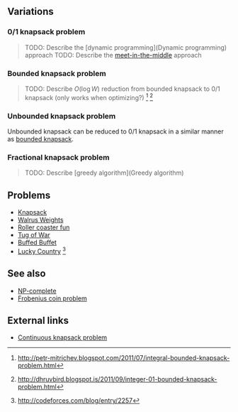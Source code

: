 ## Variations

### 0/1 knapsack problem
> TODO: Describe the [dynamic programming](Dynamic programming) approach
> TODO: Describe the [meet-in-the-middle](Meet-in-the-middle) approach

### Bounded knapsack problem
> TODO: Describe $O(\log W)$ reduction from bounded knapsack to 0/1 knapsack (only works when optimizing?) [^1] [^2]

### Unbounded knapsack problem
Unbounded knapsack can be reduced to 0/1 knapsack in a similar manner as [bounded knapsack](#bounded-knapsack-problem).

### Fractional knapsack problem
> TODO: Describe [greedy algorithm](Greedy algorithm)

## Problems
- [Knapsack](https://open.kattis.com/problems/knapsack)
- [Walrus Weights](https://open.kattis.com/problems/walrusweights)
- [Roller coaster fun](https://open.kattis.com/problems/rollercoasterfun)
- [Tug of War](https://boi.cses.fi/files/boi2015_day2.pdf)
- [Buffed Buffet](https://open.kattis.com/problems/buffet)
- [Lucky Country](http://codeforces.com/problemset/problem/95/E) [^3]

## See also
- [NP-complete]()
- [Frobenius coin problem]()

## External links
- [Continuous knapsack problem](https://en.wikipedia.org/wiki/Continuous_knapsack_problem)

[^1]: <http://petr-mitrichev.blogspot.com/2011/07/integral-bounded-knapsack-problem.html>
[^2]: <http://dhruvbird.blogspot.is/2011/09/integer-01-bounded-knapsack-problem.html>
[^3]: <http://codeforces.com/blog/entry/2257>
